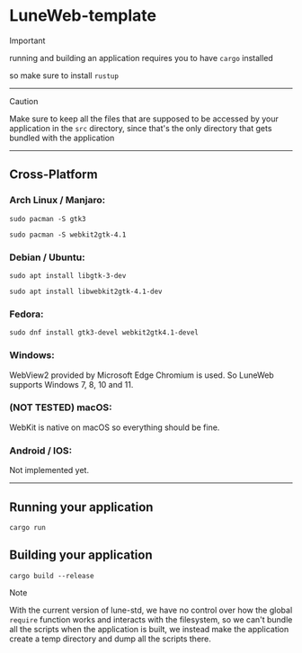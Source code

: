 # LuneWeb-template

> [!IMPORTANT]
> running and building an application requires you to have `cargo` installed
>
> so make sure to install `rustup`

---
> [!CAUTION]
> Make sure to keep all the files that are supposed to be accessed by your application in the `src` directory, since that's the only directory that gets bundled with the application

---
## Cross-Platform

### Arch Linux / Manjaro:
`sudo pacman -S gtk3`

`sudo pacman -S webkit2gtk-4.1`

### Debian / Ubuntu:
`sudo apt install libgtk-3-dev`

`sudo apt install libwebkit2gtk-4.1-dev`

### Fedora:
`sudo dnf install gtk3-devel webkit2gtk4.1-devel`

### Windows:
WebView2 provided by Microsoft Edge Chromium is used. So LuneWeb supports Windows 7, 8, 10 and 11.

### (NOT TESTED) macOS:
WebKit is native on macOS so everything should be fine.

### Android / IOS:
Not implemented yet.

---
## Running your application

```shell
cargo run
```

## Building your application

```shell
cargo build --release
```

> [!NOTE]
> With the current version of lune-std, we have no control over how the global `require` function works and interacts with the filesystem, so we can't bundle all the scripts when the application is built, we instead make the application create a temp directory and dump all the scripts there.
